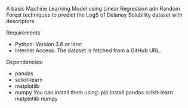 A basic Machine Learning Model using Linear Regression adn Random Forest techniques to predict the LogS of Delaney Solubility dataset with descriptors

Requirements
- Python: Version 3.6 or later
- Internet Access: The dataset is fetched from a GitHub URL.

Dependencies:
- pandas
- scikit-learn
- matplotlib
- numpy
You can install them using:
pip install pandas scikit-learn matplotlib numpy

